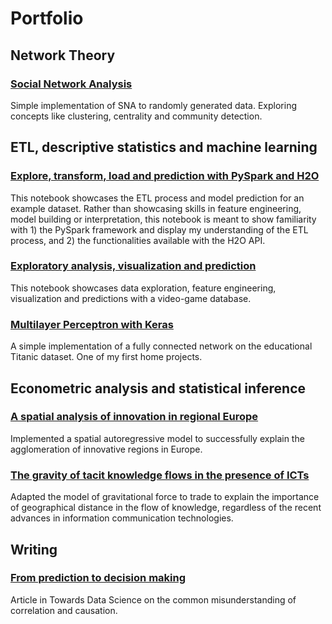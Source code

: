# Portfolio
## Network Theory
### [Social Network Analysis](https://github.com/krist0fer/krist0fer.github.io/blob/master/portfolio/SNA_test.ipynb)
Simple implementation of SNA to randomly generated data. Exploring concepts like clustering, centrality and community detection.  
## ETL, descriptive statistics and machine learning
### [Explore, transform, load and prediction with PySpark and H2O](https://databricks-prod-cloudfront.cloud.databricks.com/public/4027ec902e239c93eaaa8714f173bcfc/4901559484398239/3985008231453347/377123234447052/latest.html)
This notebook showcases the ETL process and model prediction for an example dataset. Rather than showcasing skills in feature engineering, model building or interpretation, this notebook is meant to show familiarity with 1) the PySpark framework and display my understanding of the ETL process, and 2) the functionalities available with the H2O API.
### [Exploratory analysis, visualization and prediction](https://www.kaggle.com/kristofersoderstrom/pubg-main)
This notebook showcases data exploration, feature engineering, visualization and predictions with a video-game database. 
### [Multilayer Perceptron with Keras](https://www.kaggle.com/kristofersoderstrom/titanic-mlp)
 A simple implementation of a fully connected network on the educational Titanic dataset. One of my first home projects.
## Econometric analysis and statistical inference
### [A spatial analysis of innovation in regional Europe](http://lup.lub.lu.se/student-papers/record/7615461 )
Implemented a spatial autoregressive model to successfully explain the agglomeration of innovative regions in Europe.
### [The gravity of tacit knowledge flows in the presence of ICTs](http://lup.lub.lu.se/student-papers/record/8900542)
Adapted the model of gravitational force to trade to explain the importance of geographical distance in the flow of knowledge, regardless of the recent advances in information communication technologies.
## Writing
### [From prediction to decision making](https://towardsdatascience.com/why-your-predictions-might-be-falling-short-opinion-9b1fada35137)
Article in Towards Data Science on the common misunderstanding of correlation and causation. 
